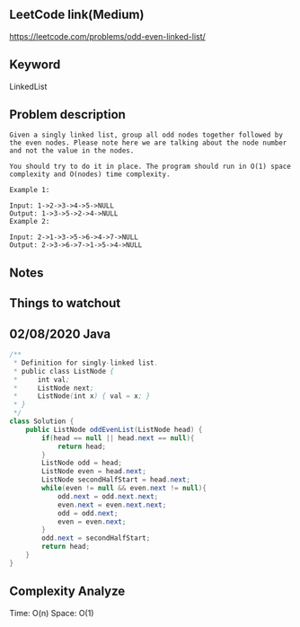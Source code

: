 ## LeetCode link(Medium)
https://leetcode.com/problems/odd-even-linked-list/

## Keyword
LinkedList

## Problem description
```
Given a singly linked list, group all odd nodes together followed by the even nodes. Please note here we are talking about the node number and not the value in the nodes.

You should try to do it in place. The program should run in O(1) space complexity and O(nodes) time complexity.

Example 1:

Input: 1->2->3->4->5->NULL
Output: 1->3->5->2->4->NULL
Example 2:

Input: 2->1->3->5->6->4->7->NULL
Output: 2->3->6->7->1->5->4->NULL
```



## Notes


## Things to watchout

## 02/08/2020 Java

```java
/**
 * Definition for singly-linked list.
 * public class ListNode {
 *     int val;
 *     ListNode next;
 *     ListNode(int x) { val = x; }
 * }
 */
class Solution {
    public ListNode oddEvenList(ListNode head) {
        if(head == null || head.next == null){
            return head;
        }
        ListNode odd = head;
        ListNode even = head.next;
        ListNode secondHalfStart = head.next;
        while(even != null && even.next != null){
            odd.next = odd.next.next;
            even.next = even.next.next;
            odd = odd.next;
            even = even.next;
        }
        odd.next = secondHalfStart;
        return head;
    }
}

```
## Complexity Analyze
Time: O(n)
Space: O(1)